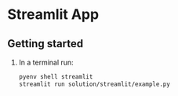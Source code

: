 # Streamlit App

## Getting started

1.  In a terminal run:

    ```bash
    pyenv shell streamlit
    streamlit run solution/streamlit/example.py
    ```
